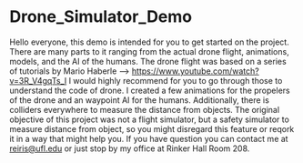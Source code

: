 # Drone_Simulator_Demo
Hello everyone, this demo is intended for you to get started on the project. There are many parts to it ranging from the actual drone flight, animations, models, and the AI of the humans. The drone flight was based on a series of tutorials by Mario Haberle --> https://www.youtube.com/watch?v=3R_V4gqTs_I I would highly recommend for you to go through those to understand the code of drone. I created a few animations for the propelers of the drone and an waypoint AI for the humans. Additionally, there is colliders everywhere to measure the distance from objects. The original objective of this project was not a flight simulator, but a safety simulator to measure distance from object, so you might disregard this feature or reqork it in a way that might help you. If you have question you can contact me at reiris@ufl.edu or just stop by my office at Rinker Hall Room 208.
